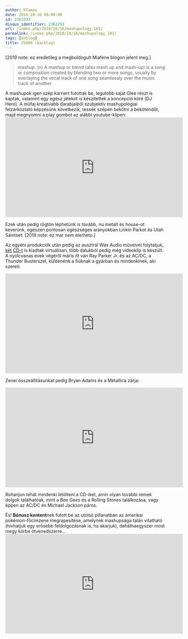 ```yaml
---
author: KTamas
date: 2010-10-16 00:00:00
id: 2362293
disqus_identifier: 2362293
url: /index.php/2010/10/16/mashupology_101/
permalink: /index.php/2010/10/16/mashupology_101/
tags: [énblog]
title: 25000 (backlog)
---
```


[2019 note: ez eredetileg a megboldogult Miafene blogon jelent meg.]

<blockquote>
<p>mashup. (n) A mashup or blend (also mash up and mash-up) is a song or composition created by blending two or more songs, usually by overlaying the vocal track of one song seamlessly over the music track of another.</p>
</blockquote>
<p>A mashupok igen szép karriert futottak be, legutóbb saját Glee részt is kaptak, valamint egy egész játekot is készítettek a koncepció köré (DJ Hero). A műfaj kreatívabb darabjaiból szubjektív mashupológiai felzárkóztató képzésünk következik, tessék szépen bekötni a bekötendőt, majd megnyomni a play gombot az alábbi youtube-klipen:
<iframe width="560" height="315" src="https://www.youtube.com/embed/5knIIyKpSK4" frameborder="0" allow="accelerometer; autoplay; encrypted-media; gyroscope; picture-in-picture" allowfullscreen></iframe>

Ezek után pedig rögtön léphetünk is tovább, nu metalt és house-ot keverünk, egészen pontosan egészséges arányokban Linkin Parkot és Utah Saintset:
[2019 note: ez mar nem elerheto.]

Az egyéni produkciók után pedig az ausztrál Wax Audio műveivel folytatjuk, <a href="http://waxaudio.com.au/downloads/mashopolos.html">két</a> <a href="http://waxaudio.com.au/downloads/mashopolos2.html">CD-t</a> is kiadtak virtuálisan, több dalukból pedig még videoklip is készült. A nyolcvanas evek végéről máris itt van Ray Parker Jr. és az AC/DC, a Thunder Busterszel, küldenénk a fiúknak a gyárban és mindenkinek, aki szereti:
<iframe width="560" height="315" src="https://www.youtube.com/embed/XyiUMILRPGU" frameborder="0" allow="accelerometer; autoplay; encrypted-media; gyroscope; picture-in-picture" allowfullscreen></iframe>

Zenei összeállításunkat pedig Bryan Adams és a Metallica zárja:
<iframe width="560" height="315" src="https://www.youtube.com/embed/1NnWpwCusNs" frameborder="0" allow="accelerometer; autoplay; encrypted-media; gyroscope; picture-in-picture" allowfullscreen></iframe>

Rohanjon tehát mindenki letölteni a CD-iket, amin olyan további remek dolgok találhatóak, mint a Bee Gees és a Rolling Stones találkozása, vagy éppen az AC/DC és Michael Jackson páros.</p>

<p>És! <b>Bónusz kontent</b>nek futott be az utolsó pillanatban az amerikai pokémon-főcímzene megrapesítése, amelynek mashupsága talán vitatható (hívhatjuk egy erősebb feldolgozásnak is, ha akarjuk), deháthaegyszer most megy körbe ötvenedszerre...
<iframe width="560" height="315" src="https://www.youtube.com/embed/a07dDvHqsNw" frameborder="0" allow="accelerometer; autoplay; encrypted-media; gyroscope; picture-in-picture" allowfullscreen></iframe>

